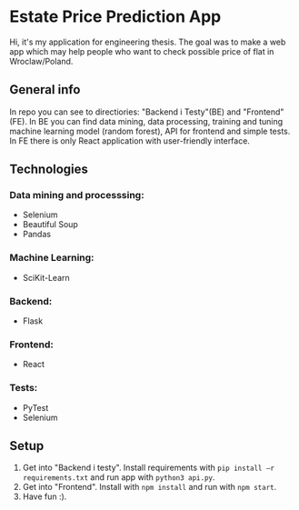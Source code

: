 # Estate Price Prediction App

Hi, it's my application for engineering thesis. The goal was to make a web app which may help people who want to check possible price of flat in Wroclaw/Poland. 

## General info

In repo you can see to directiories: "Backend i Testy"(BE) and "Frontend"(FE). In BE you can find data mining, data processing, training and tuning machine learning model (random forest), API for frontend and simple tests. In FE there is only React application with user-friendly interface.

## Technologies

### Data mining and processsing:
- Selenium
- Beautiful Soup
- Pandas

### Machine Learning:
- SciKit-Learn

### Backend:
- Flask

### Frontend: 
- React

### Tests:
- PyTest
- Selenium

## Setup

1. Get into "Backend i testy". Install requirements with `pip install –r requirements.txt` and run app with `python3 api.py`.
2. Get into "Frontend". Install with `npm install` and run with `npm start`.
3. Have fun :).

